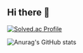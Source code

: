 ## Hi there 👋

[![Solved.ac Profile](http://mazassumnida.wtf/api/v2/generate_badge?boj=dnfl111)](https://solved.ac/dnfl111/)

![Anurag's GitHub stats](https://github-readme-stats.vercel.app/api?username=Seo98&show_icons=true&theme=dark)
<!--
**Seo98/Seo98** is a ✨ _special_ ✨ repository because its `README.md` (this file) appears on your GitHub profile.

Here are some ideas to get you started:

- 🔭 I’m currently working on ...
- 🌱 I’m currently learning ...
- 👯 I’m looking to collaborate on ...
- 🤔 I’m looking for help with ...
- 💬 Ask me about ...
- 📫 How to reach me: ...
- 😄 Pronouns: ...
- ⚡ Fun fact: ...
-->
